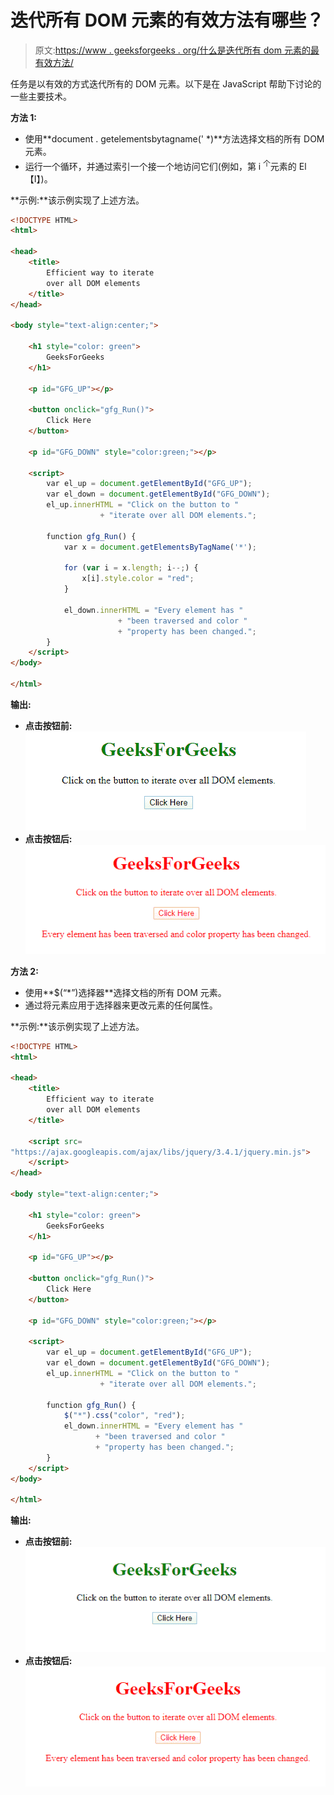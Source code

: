 # 迭代所有 DOM 元素的有效方法有哪些？

> 原文:[https://www . geeksforgeeks . org/什么是迭代所有 dom 元素的最有效方法/](https://www.geeksforgeeks.org/what-are-the-efficient-ways-to-iterate-over-all-dom-elements/)

任务是以有效的方式迭代所有的 DOM 元素。以下是在 JavaScript 帮助下讨论的一些主要技术。

**方法 1:**

*   使用**document . getelementsbytagname(' *)**方法选择文档的所有 DOM 元素。
*   运行一个循环，并通过索引一个接一个地访问它们(例如，第 i <sup>个</sup>元素的 El【I】)。

**示例:**该示例实现了上述方法。

```html
<!DOCTYPE HTML>
<html>

<head>
    <title>
        Efficient way to iterate
        over all DOM elements
    </title>
</head>

<body style="text-align:center;">

    <h1 style="color: green"> 
        GeeksForGeeks 
    </h1>

    <p id="GFG_UP"></p>

    <button onclick="gfg_Run()">
        Click Here
    </button>

    <p id="GFG_DOWN" style="color:green;"></p>

    <script>
        var el_up = document.getElementById("GFG_UP");
        var el_down = document.getElementById("GFG_DOWN");
        el_up.innerHTML = "Click on the button to "
                    + "iterate over all DOM elements.";

        function gfg_Run() {
            var x = document.getElementsByTagName('*');

            for (var i = x.length; i--;) {
                x[i].style.color = "red";
            }

            el_down.innerHTML = "Every element has "
                        + "been traversed and color "
                        + "property has been changed.";
        }
    </script>
</body>

</html>
```

**输出:**

*   **点击按钮前:**
    ![](img/41256485e07779d70f908da05d587378.png)
*   **点击按钮后:**
    ![](img/77d45718bf536c99c88b98fdf5749d78.png)

**方法 2:**

*   使用**$(“*”)选择器**选择文档的所有 DOM 元素。
*   通过将元素应用于选择器来更改元素的任何属性。

**示例:**该示例实现了上述方法。

```html
<!DOCTYPE HTML>
<html>

<head>
    <title>
        Efficient way to iterate
        over all DOM elements
    </title>

    <script src=
"https://ajax.googleapis.com/ajax/libs/jquery/3.4.1/jquery.min.js">
    </script>
</head>

<body style="text-align:center;">

    <h1 style="color: green"> 
        GeeksForGeeks 
    </h1>

    <p id="GFG_UP"></p>

    <button onclick="gfg_Run()">
        Click Here
    </button>

    <p id="GFG_DOWN" style="color:green;"></p>

    <script>
        var el_up = document.getElementById("GFG_UP");
        var el_down = document.getElementById("GFG_DOWN");
        el_up.innerHTML = "Click on the button to "
                    + "iterate over all DOM elements.";

        function gfg_Run() {
            $("*").css("color", "red");
            el_down.innerHTML = "Every element has "
                   + "been traversed and color "
                   + "property has been changed.";
        }
    </script>
</body>

</html>
```

**输出:**

*   **点击按钮前:**
    ![](img/fcd0e6db1c7d2e89131a30d2c447d744.png)
*   **点击按钮后:**
    ![](img/8a618a3287ec172c66ba4766aa1af1ae.png)